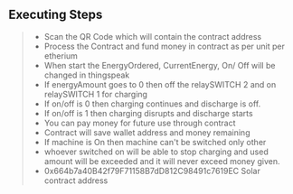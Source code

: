 ## Executing Steps

> + Scan the QR Code which will contain the contract address
> + Process the Contract and fund money in contract as per unit per etherium
> + When start the EnergyOrdered, CurrentEnergy, On/ Off will be changed in thingspeak
> + If energyAmount goes to 0 then off the relaySWITCH 2 and on relaySWITCH 1 for charging
> + If on/off is 0 then charging continues and discharge is off.
> + If on/off is 1 then charging disrupts and discharge starts
> + You can pay money for future use through contract
> + Contract will save wallet address and money remaining
> + If machine is On then machine can't be switched only other
> + whoever switched on will be able to stop charging and used amount will be exceeded and it will never exceed money given.
> + 0x664b7a40B42f79F71158B7dD812C98491c7619EC Solar contract address 

